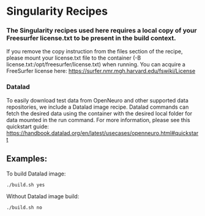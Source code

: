 # Singularity Recipes

### The Singularity recipes used here requires a local copy of your Freesurfer license.txt to be present in the build context.
If you remove the copy instruction from the files section of the recipe, please mount your license.txt file to the container (-B license.txt:/opt/freesurfer/license.txt) when running. You can acquire a FreeSurfer license here: https://surfer.nmr.mgh.harvard.edu/fswiki/License

### Datalad
To easily download test data from OpenNeuro and other supported data repositories, we include a Datalad image recipe. Datalad commands can fetch the desired data using the container with the desired local folder for data mounted in the run command. For more information, please see this quickstart guide: https://handbook.datalad.org/en/latest/usecases/openneuro.html#quickstart

## Examples:

To build Datalad image:

```./build.sh yes```

Without Datalad image build:

```./build.sh no```
